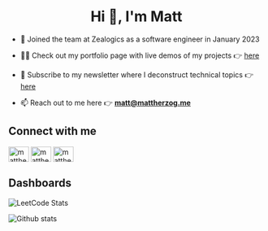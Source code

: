 <h1 align="center">Hi 👋, I'm Matt</h1>

- 🤝 Joined the team at Zealogics as a software engineer in January 2023
- 👨‍💻 Check out my portfolio page with live demos of my projects :point_right: <a href="https://mattherzog.me/docs/projects" target="_blank">here</a>

- 📝 Subscribe to my newsletter where I deconstruct technical topics :point_right: 
<a href="https://subscribe.mattherzog.me/signup" target="_blank">here</a>


- 📫 Reach out to me here :point_right: **matt@mattherzog.me**

## Connect with me
<p align="left">
<a href="https://twitter.com/mattherzog5" target="_blank"> <img align="center" src="https://raw.githubusercontent.com/rahuldkjain/github-profile-readme-generator/master/src/images/icons/Social/twitter.svg" alt="mattherzog5" height="30" width="40" /></a>
<a href="https://www.linkedin.com/in/matthewherzog3/" target="_blank"> <img align="center" src="https://raw.githubusercontent.com/rahuldkjain/github-profile-readme-generator/master/src/images/icons/Social/linked-in-alt.svg" alt="mattherzog3" height="30" width="40" /></a>
<a href="https://www.youtube.com/channel/UCDzCTSF0N2HNG7lBDj22mFw" target="blank"><img align="center" src="https://www.vectorlogo.zone/logos/youtube/youtube-icon.svg" alt="mattherzog" height="30" width="40" /></a>

  
## Dashboards

![LeetCode Stats](https://leetcard.jacoblin.cool/mherzog4?theme=dark&font=UnifrakturCook)

![Github stats](https://github-readme-stats.vercel.app/api?username=Mherzog4&theme=react&show_icons=true&count_private=true)
  
